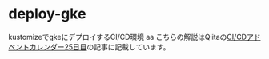 # deploy-gke
kustomizeでgkeにデプロイするCI/CD環境
aa
こちらの解説はQiitaの[CI/CDアドベントカレンダー25日目](https://qiita.com/advent-calendar/2019/ci-cd)の記事に記載しています。

